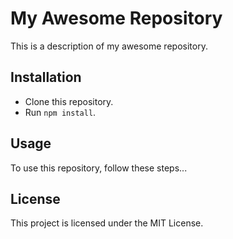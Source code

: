 # My Awesome Repository

This is a description of my awesome repository.

## Installation

- Clone this repository.
- Run `npm install`.

## Usage

To use this repository, follow these steps...

## License

This project is licensed under the MIT License.
